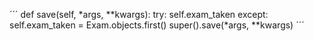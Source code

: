 ´´´
def save(self, *args, **kwargs):
        try:
            self.exam_taken
        except:
            self.exam_taken = Exam.objects.first()
        super().save(*args, **kwargs)
´´´